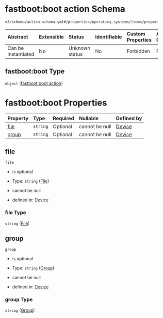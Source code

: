 # fastboot:boot action Schema

```txt
v3/schema/action.schema.yml#/properties/operating_systems/items/properties/steps/items/properties/actions/items/oneOf/10/properties/fastboot:boot
```



| Abstract            | Extensible | Status         | Identifiable | Custom Properties | Additional Properties | Access Restrictions | Defined In                                                          |
| :------------------ | :--------- | :------------- | :----------- | :---------------- | :-------------------- | :------------------ | :------------------------------------------------------------------ |
| Can be instantiated | No         | Unknown status | No           | Forbidden         | Forbidden             | none                | [device.schema.json*](../device.schema.json "open original schema") |

## fastboot:boot Type

`object` ([fastboot:boot action](device-properties-operating-systems-operating-system-properties-steps-step-properties-group-step-action-oneof-fastbootboot-action-properties-fastbootboot-action.md))

# fastboot:boot Properties

| Property        | Type     | Required | Nullable       | Defined by                                                                                                                                                                                                                                                                                                                                                          |
| :-------------- | :------- | :------- | :------------- | :------------------------------------------------------------------------------------------------------------------------------------------------------------------------------------------------------------------------------------------------------------------------------------------------------------------------------------------------------------------ |
| [file](#file)   | `string` | Optional | cannot be null | [Device](device-properties-operating-systems-operating-system-properties-steps-step-properties-group-step-action-oneof-fastbootboot-action-properties-fastbootboot-action-properties-file.md "v3/schema/action.schema.yml#/properties/operating_systems/items/properties/steps/items/properties/actions/items/oneOf/10/properties/fastboot:boot/properties/file")   |
| [group](#group) | `string` | Optional | cannot be null | [Device](device-properties-operating-systems-operating-system-properties-steps-step-properties-group-step-action-oneof-fastbootboot-action-properties-fastbootboot-action-properties-group.md "v3/schema/action.schema.yml#/properties/operating_systems/items/properties/steps/items/properties/actions/items/oneOf/10/properties/fastboot:boot/properties/group") |

## file



`file`

*   is optional

*   Type: `string` ([File](device-properties-operating-systems-operating-system-properties-steps-step-properties-group-step-action-oneof-fastbootboot-action-properties-fastbootboot-action-properties-file.md))

*   cannot be null

*   defined in: [Device](device-properties-operating-systems-operating-system-properties-steps-step-properties-group-step-action-oneof-fastbootboot-action-properties-fastbootboot-action-properties-file.md "v3/schema/action.schema.yml#/properties/operating_systems/items/properties/steps/items/properties/actions/items/oneOf/10/properties/fastboot:boot/properties/file")

### file Type

`string` ([File](device-properties-operating-systems-operating-system-properties-steps-step-properties-group-step-action-oneof-fastbootboot-action-properties-fastbootboot-action-properties-file.md))

## group



`group`

*   is optional

*   Type: `string` ([Group](device-properties-operating-systems-operating-system-properties-steps-step-properties-group-step-action-oneof-fastbootboot-action-properties-fastbootboot-action-properties-group.md))

*   cannot be null

*   defined in: [Device](device-properties-operating-systems-operating-system-properties-steps-step-properties-group-step-action-oneof-fastbootboot-action-properties-fastbootboot-action-properties-group.md "v3/schema/action.schema.yml#/properties/operating_systems/items/properties/steps/items/properties/actions/items/oneOf/10/properties/fastboot:boot/properties/group")

### group Type

`string` ([Group](device-properties-operating-systems-operating-system-properties-steps-step-properties-group-step-action-oneof-fastbootboot-action-properties-fastbootboot-action-properties-group.md))
